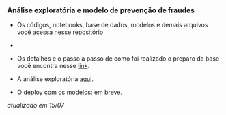 ### Análise exploratória e modelo de prevenção de fraudes

* Os códigos, notebooks, base de dados, modelos e demais arquivos você acessa nesse repositório
* 
* Os detalhes e o passo a passo de como foi realizado o preparo da base você encontra nesse [link](https://medium.com/@joaovictordds/an%C3%A1lise-de-clientes-empr%C3%A9stimos-e-fraudes-ab48763d8180).
* A análise exploratória [aqui](https://medium.com/@joaovictordds/german-bank-eda-ml-parte-2-3-7c499a59c664).

* O deploy com os modelos: em breve.

*atualizado em 15/07*
